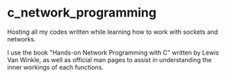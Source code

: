 # c_network_programming
Hosting all my codes written while learning how to work with sockets and networks.

I use the book "Hands-on Network Programming with C" written by Lewis Van Winkle, as well as official man pages to assist in understanding the inner workings of each functions.
